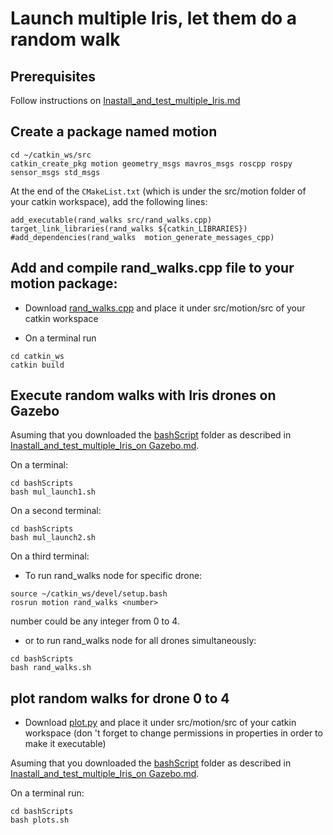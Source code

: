 # Launch multiple Iris, let them do  a random walk

## Prerequisites
Follow instructions on [Inastall_and_test_multiple_Iris.md](https://github.com/dimitra-savvani/ROS_multiple_iris/blob/main/Instructions/Inastall_and_test_multiple_Iris.md)

## Create a package named motion
```
cd ~/catkin_ws/src
catkin_create_pkg motion geometry_msgs mavros_msgs roscpp rospy sensor_msgs std_msgs
```
At the end of the `CMakeList.txt` (which is under the src/motion folder of your catkin workspace), add the following lines:

```
add_executable(rand_walks src/rand_walks.cpp)
target_link_libraries(rand_walks ${catkin_LIBRARIES})
#add_dependencies(rand_walks  motion_generate_messages_cpp)
```

## Add and compile rand_walks.cpp file to your motion package:

* Download [rand_walks.cpp](https://github.com/dimitra-savvani/ROS_multiple_iris/blob/main/motion/rand_walks.cpp) and place it under src/motion/src of your catkin workspace

* On  a terminal run
```
cd catkin_ws
catkin build
```

## Execute random walks with Iris drones on Gazebo

Asuming that you downloaded the [bashScript](https://github.com/dimitra-savvani/ROS_multiple_iris/tree/main/bashScripts) folder as described in [Inastall_and_test_multiple_Iris_on Gazebo.md](https://github.com/dimitra-savvani/ROS_multiple_iris/blob/main/Inastall_and_test_multiple_Iris_on%20Gazebo.md).


On a terminal:

```
cd bashScripts
bash mul_launch1.sh
```

On a second terminal:

```
cd bashScripts
bash mul_launch2.sh
```

On a third terminal:

* To run rand_walks node for specific drone:

```
source ~/catkin_ws/devel/setup.bash
rosrun motion rand_walks <number>
```
number could be any integer from 0 to 4.

* or to run rand_walks node for all drones simultaneously: 
```
cd bashScripts
bash rand_walks.sh
```
## plot random walks for drone 0 to 4

* Download [plot.py](https://github.com/dimitra-savvani/ROS_multiple_iris/blob/main/motion/plot.py) and place it under src/motion/src of your catkin workspace
(don 't forget to change permissions in properties in order to make it executable)

Asuming that you downloaded the [bashScript](https://github.com/dimitra-savvani/ROS_multiple_iris/tree/main/bashScripts) folder as described in [Inastall_and_test_multiple_Iris_on Gazebo.md](https://github.com/dimitra-savvani/ROS_multiple_iris/blob/main/Inastall_and_test_multiple_Iris_on%20Gazebo.md).

On a terminal run: 
```
cd bashScripts
bash plots.sh
```
